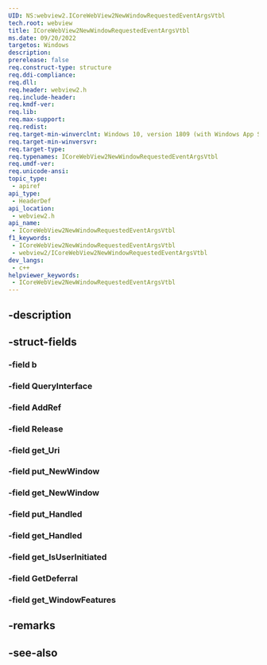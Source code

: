 ```yaml
---
UID: NS:webview2.ICoreWebView2NewWindowRequestedEventArgsVtbl
tech.root: webview
title: ICoreWebView2NewWindowRequestedEventArgsVtbl
ms.date: 09/20/2022
targetos: Windows
description: 
prerelease: false
req.construct-type: structure
req.ddi-compliance: 
req.dll: 
req.header: webview2.h
req.include-header: 
req.kmdf-ver: 
req.lib: 
req.max-support: 
req.redist: 
req.target-min-winverclnt: Windows 10, version 1809 (with Windows App SDK 1.1 or later)
req.target-min-winversvr: 
req.target-type: 
req.typenames: ICoreWebView2NewWindowRequestedEventArgsVtbl
req.umdf-ver: 
req.unicode-ansi: 
topic_type:
 - apiref
api_type:
 - HeaderDef
api_location:
 - webview2.h
api_name:
 - ICoreWebView2NewWindowRequestedEventArgsVtbl
f1_keywords:
 - ICoreWebView2NewWindowRequestedEventArgsVtbl
 - webview2/ICoreWebView2NewWindowRequestedEventArgsVtbl
dev_langs:
 - c++
helpviewer_keywords:
 - ICoreWebView2NewWindowRequestedEventArgsVtbl
---
```


## -description

## -struct-fields

### -field b

### -field QueryInterface

### -field AddRef

### -field Release

### -field get_Uri

### -field put_NewWindow

### -field get_NewWindow

### -field put_Handled

### -field get_Handled

### -field get_IsUserInitiated

### -field GetDeferral

### -field get_WindowFeatures

## -remarks

## -see-also

